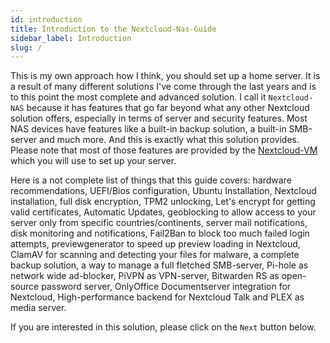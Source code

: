 ```yaml
---
id: introduction
title: Introduction to the Nextcloud-Nas-Guide
sidebar_label: Introduction
slug: /
---
```


This is my own approach how I think, you should set up a home server. It is a result of many different solutions I've come through the last years and is to this point the most complete and advanced solution. I call it `Nextcloud-NAS` because it has features that go far beyond what any other Nextcloud solution offers, especially in terms of server and security features. Most NAS devices have features like a built-in backup solution, a built-in SMB-server and much more. And this is exactly what this solution provides. Please note that most of those features are provided by the [Nextcloud-VM](https://github.com/nextcloud/vm) which you will use to set up your server.

Here is a not complete list of things that this guide covers: hardware recommendations, UEFI/Bios configuration, Ubuntu Installation, Nextcloud installation, full disk encryption, TPM2 unlocking, Let's encrypt for getting valid certificates, Automatic Updates, geoblocking to allow access to your server only from specific countries/continents, server mail notifications, disk monitoring and notifications, Fail2Ban to block too much failed login attempts, previewgenerator to speed up preview loading in Nextcloud, ClamAV for scanning and detecting your files for malware, a complete backup solution, a way to manage a full fletched SMB-server, Pi-hole as network wide ad-blocker, PiVPN as VPN-server, Bitwarden RS as open-source password server, OnlyOffice Documentserver integration for Nextcloud, High-performance backend for Nextcloud Talk and PLEX as media server.

If you are interested in this solution, please click on the `Next` button below.